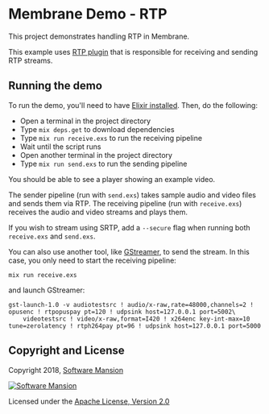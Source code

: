 # Membrane Demo - RTP

This project demonstrates handling RTP in Membrane.

This example uses [RTP plugin](https://github.com/membraneframework/membrane_rtp_plugin) that is responsible for receiving and sending RTP streams.

## Running the demo

To run the demo, you'll need to have [Elixir installed](https://elixir-lang.org/install.html). Then, do the following:

- Open a terminal in the project directory
- Type `mix deps.get` to download dependencies
- Type `mix run receive.exs` to run the receiving pipeline
- Wait until the script runs
- Open another terminal in the project directory
- Type `mix run send.exs` to run the sending pipeline

You should be able to see a player showing an example video.

The sender pipeline (run with `send.exs`) takes sample audio and video files and sends them via RTP.
The receiving pipeline (run with `receive.exs`) receives the audio and video streams and plays them.

If you wish to stream using SRTP, add a `--secure` flag when running both `receive.exs` and `send.exs`.

You can also use another tool, like [GStreamer](https://gstreamer.freedesktop.org/), to send the stream. In this case, you only need to start the receiving pipeline:

```shell
mix run receive.exs
```

and launch GStreamer:

```shell
gst-launch-1.0 -v audiotestsrc ! audio/x-raw,rate=48000,channels=2 ! opusenc ! rtpopuspay pt=120 ! udpsink host=127.0.0.1 port=5002\
    videotestsrc ! video/x-raw,format=I420 ! x264enc key-int-max=10 tune=zerolatency ! rtph264pay pt=96 ! udpsink host=127.0.0.1 port=5000
```

## Copyright and License

Copyright 2018, [Software Mansion](https://swmansion.com/?utm_source=git&utm_medium=readme&utm_campaign=membrane)

[![Software Mansion](https://membraneframework.github.io/static/logo/swm_logo_readme.png)](https://swmansion.com/?utm_source=git&utm_medium=readme&utm_campaign=membrane)

Licensed under the [Apache License, Version 2.0](LICENSE)
